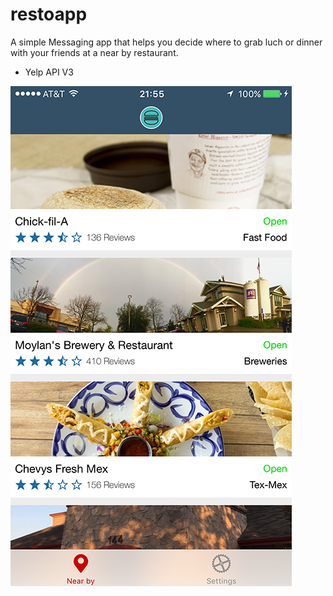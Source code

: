 # restoapp

A simple Messaging app that helps you decide where to grab luch or dinner with your friends at a near by restaurant.

- Yelp API V3

![alt tag](https://raw.githubusercontent.com/allfou/RestoApp/branch/Images/RestoApp_1.PNG)

